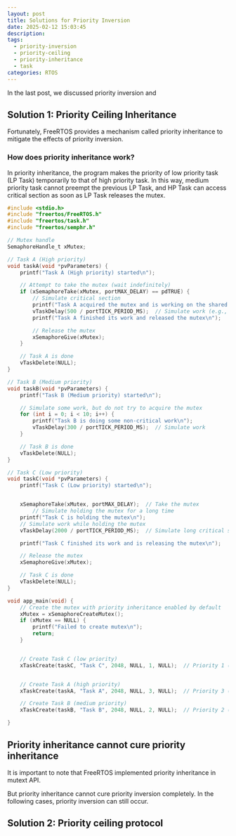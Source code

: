 ```yaml
---
layout: post
title: Solutions for Priority Inversion
date: 2025-02-12 15:03:45
description:
tags:
  - priority-inversion
  - priority-ceiling
  - priority-inheritance
  - task
categories: RTOS
---
```

In the last post, we discussed priority inversion and 
## Solution 1: Priority Ceiling Inheritance

Fortunately, FreeRTOS provides a mechanism called priority inheritance to mitigate the effects of priority inversion.

### How does priority inheritance work?

In priority inheritance, the program makes the priority of low priority task (LP Task) temporarily to that of high priority task. In this way, medium priority task cannot preempt the previous LP Task, and HP Task can access critical section as soon as LP Task releases the mutex.

```c
#include <stdio.h>
#include "freertos/FreeRTOS.h"
#include "freertos/task.h"
#include "freertos/semphr.h"

// Mutex handle
SemaphoreHandle_t xMutex;

// Task A (High priority)
void taskA(void *pvParameters) {
    printf("Task A (High priority) started\n");

    // Attempt to take the mutex (wait indefinitely)
    if (xSemaphoreTake(xMutex, portMAX_DELAY) == pdTRUE) {
        // Simulate critical section
        printf("Task A acquired the mutex and is working on the shared resource\n");
        vTaskDelay(500 / portTICK_PERIOD_MS);  // Simulate work (e.g., processing)
        printf("Task A finished its work and released the mutex\n");

        // Release the mutex
        xSemaphoreGive(xMutex);
    }

    // Task A is done
    vTaskDelete(NULL);
}

// Task B (Medium priority)
void taskB(void *pvParameters) {
    printf("Task B (Medium priority) started\n");

    // Simulate some work, but do not try to acquire the mutex
    for (int i = 0; i < 10; i++) {
        printf("Task B is doing some non-critical work\n");
        vTaskDelay(300 / portTICK_PERIOD_MS);  // Simulate work
    }

    // Task B is done
    vTaskDelete(NULL);
}

// Task C (Low priority)
void taskC(void *pvParameters) {
    printf("Task C (Low priority) started\n");


    xSemaphoreTake(xMutex, portMAX_DELAY);  // Take the mutex
        // Simulate holding the mutex for a long time
    printf("Task C is holding the mutex\n");
    // Simulate work while holding the mutex
    vTaskDelay(2000 / portTICK_PERIOD_MS);  // Simulate long critical section (holding mutex)

    printf("Task C finished its work and is releasing the mutex\n");

    // Release the mutex
    xSemaphoreGive(xMutex);

    // Task C is done
    vTaskDelete(NULL);
}

void app_main(void) {
    // Create the mutex with priority inheritance enabled by default
    xMutex = xSemaphoreCreateMutex();
    if (xMutex == NULL) {
        printf("Failed to create mutex\n");
        return;
    }


    // Create Task C (low priority)
    xTaskCreate(taskC, "Task C", 2048, NULL, 1, NULL);  // Priority 1 (Low priority)


    // Create Task A (high priority)
    xTaskCreate(taskA, "Task A", 2048, NULL, 3, NULL);  // Priority 3 (High priority)

    // Create Task B (medium priority)
    xTaskCreate(taskB, "Task B", 2048, NULL, 2, NULL);  // Priority 2 (Medium priority)

}

```

## Priority inheritance cannot cure priority inheritance

It is important to note that FreeRTOS implemented priority inheritance in mutext API.

But priority inheritance cannot cure priority inversion completely. In the following cases, priority inversion can still occur.

## Solution 2: Priority ceiling protocol
